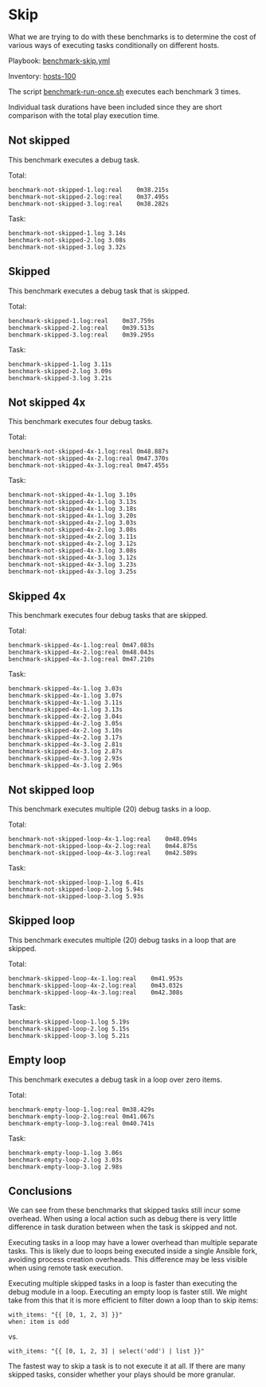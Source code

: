 # Skip

What we are trying to do with these benchmarks is to determine the cost of
various ways of executing tasks conditionally on different hosts.

Playbook: [benchmark-skip.yml](ansible/benchmark-skip.yml)

Inventory: [hosts-100](ansible/inventory/hosts-100)

The script [benchmark-run-once.sh](benchmark-skip.sh) executes each benchmark 3
times.

Individual task durations have been included since they are short comparison
with the total play execution time.

## Not skipped

This benchmark executes a debug task.

Total:

```
benchmark-not-skipped-1.log:real	0m38.215s
benchmark-not-skipped-2.log:real	0m37.495s
benchmark-not-skipped-3.log:real	0m38.282s
```

Task:

```
benchmark-not-skipped-1.log 3.14s
benchmark-not-skipped-2.log 3.08s
benchmark-not-skipped-3.log 3.32s
```

## Skipped

This benchmark executes a debug task that is skipped.

Total:

```
benchmark-skipped-1.log:real	0m37.759s
benchmark-skipped-2.log:real	0m39.513s
benchmark-skipped-3.log:real	0m39.295s
```

Task:

```
benchmark-skipped-1.log 3.11s
benchmark-skipped-2.log 3.09s
benchmark-skipped-3.log 3.21s
```

## Not skipped 4x

This benchmark executes four debug tasks.

Total:

```
benchmark-not-skipped-4x-1.log:real	0m48.887s
benchmark-not-skipped-4x-2.log:real	0m47.370s
benchmark-not-skipped-4x-3.log:real	0m47.455s
```

Task:

```
benchmark-not-skipped-4x-1.log 3.10s
benchmark-not-skipped-4x-1.log 3.13s
benchmark-not-skipped-4x-1.log 3.18s
benchmark-not-skipped-4x-1.log 3.20s
benchmark-not-skipped-4x-2.log 3.03s
benchmark-not-skipped-4x-2.log 3.08s
benchmark-not-skipped-4x-2.log 3.11s
benchmark-not-skipped-4x-2.log 3.12s
benchmark-not-skipped-4x-3.log 3.08s
benchmark-not-skipped-4x-3.log 3.12s
benchmark-not-skipped-4x-3.log 3.23s
benchmark-not-skipped-4x-3.log 3.25s
```

## Skipped 4x

This benchmark executes four debug tasks that are skipped.

Total:

```
benchmark-skipped-4x-1.log:real	0m47.083s
benchmark-skipped-4x-2.log:real	0m48.043s
benchmark-skipped-4x-3.log:real	0m47.210s
```

Task:

```
benchmark-skipped-4x-1.log 3.03s
benchmark-skipped-4x-1.log 3.07s
benchmark-skipped-4x-1.log 3.11s
benchmark-skipped-4x-1.log 3.13s
benchmark-skipped-4x-2.log 3.04s
benchmark-skipped-4x-2.log 3.05s
benchmark-skipped-4x-2.log 3.10s
benchmark-skipped-4x-2.log 3.17s
benchmark-skipped-4x-3.log 2.81s
benchmark-skipped-4x-3.log 2.87s
benchmark-skipped-4x-3.log 2.93s
benchmark-skipped-4x-3.log 2.96s
```

## Not skipped loop

This benchmark executes multiple (20) debug tasks in a loop.

Total:

```
benchmark-not-skipped-loop-4x-1.log:real	0m48.094s
benchmark-not-skipped-loop-4x-2.log:real	0m44.875s
benchmark-not-skipped-loop-4x-3.log:real	0m42.589s
```

Task:

```
benchmark-not-skipped-loop-1.log 6.41s
benchmark-not-skipped-loop-2.log 5.94s
benchmark-not-skipped-loop-3.log 5.93s
```

## Skipped loop

This benchmark executes multiple (20) debug tasks in a loop that are skipped.

Total:

```
benchmark-skipped-loop-4x-1.log:real	0m41.953s
benchmark-skipped-loop-4x-2.log:real	0m43.032s
benchmark-skipped-loop-4x-3.log:real	0m42.308s
```

Task:

```
benchmark-skipped-loop-1.log 5.19s
benchmark-skipped-loop-2.log 5.15s
benchmark-skipped-loop-3.log 5.21s
```

## Empty loop

This benchmark executes a debug task in a loop over zero items.

Total:

```
benchmark-empty-loop-1.log:real	0m38.429s
benchmark-empty-loop-2.log:real	0m41.067s
benchmark-empty-loop-3.log:real	0m40.741s
```

Task:

```
benchmark-empty-loop-1.log 3.06s
benchmark-empty-loop-2.log 3.03s
benchmark-empty-loop-3.log 2.98s
```

## Conclusions

We can see from these benchmarks that skipped tasks still incur some overhead.
When using a local action such as debug there is very little difference in task
duration between when the task is skipped and not.

Executing tasks in a loop may have a lower overhead than multiple separate
tasks. This is likely due to loops being executed inside a single Ansible fork,
avoiding process creation overheads. This difference may be less visible when
using remote task execution.

Executing multiple skipped tasks in a loop is faster than executing the debug
module in a loop. Executing an empty loop is faster still. We might take from
this that it is more efficient to filter down a loop than to skip items:

```
with_items: "{{ [0, 1, 2, 3] }}"
when: item is odd
```

vs.

```
with_items: "{{ [0, 1, 2, 3] | select('odd') | list }}"
```

The fastest way to skip a task is to not execute it at all. If there are many
skipped tasks, consider whether your plays should be more granular.
